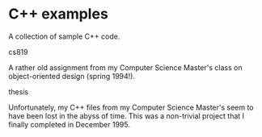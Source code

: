 # C++ examples
A collection of sample C++ code.

cs819

A rather old assignment from my Computer Science Master's class on
object-oriented design (spring 1994!).

thesis

Unfortunately, my C++ files from my Computer Science Master's seem
to have been lost in the abyss of time.  This was a non-trivial
project that I finally completed in December 1995.
